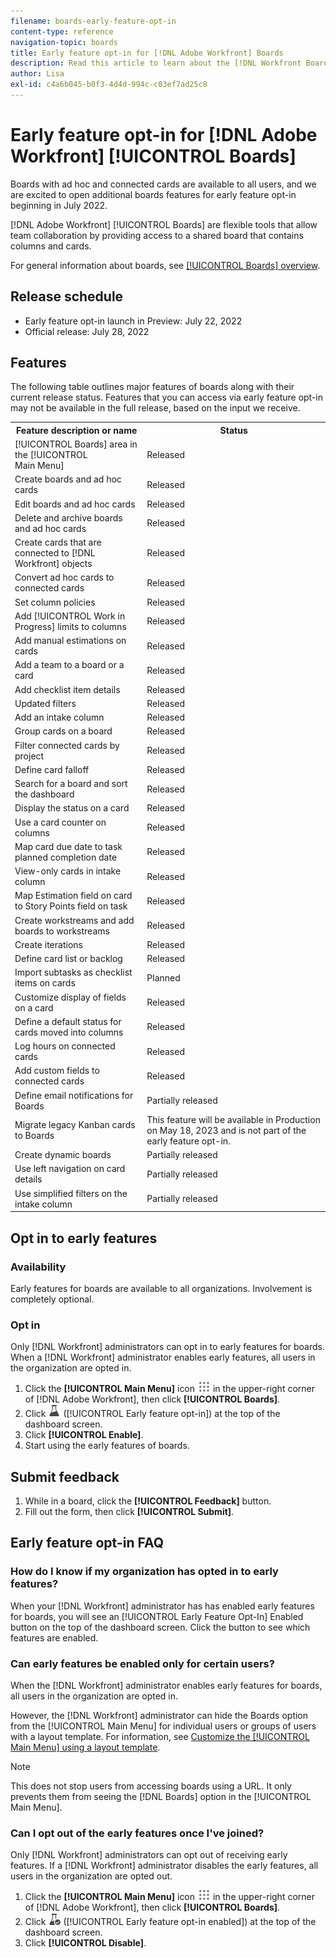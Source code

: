 ```yaml
---
filename: boards-early-feature-opt-in
content-type: reference
navigation-topic: boards
title: Early feature opt-in for [!DNL Adobe Workfront] Boards
description: Read this article to learn about the [!DNL Workfront Boards] early feature opt-in.
author: Lisa
exl-id: c4a6b045-b0f3-4d4d-994c-c03ef7ad25c8
---
```

# Early feature opt-in for [!DNL Adobe Workfront] [!UICONTROL Boards]

Boards with ad hoc and connected cards are available to all users, and we are excited to open additional boards features for early feature opt-in beginning in July 2022.

[!DNL Adobe Workfront] [!UICONTROL Boards] are flexible tools that allow team collaboration by providing access to a shared board that contains columns and cards.

For general information about boards, see [[!UICONTROL Boards] overview](/help/quicksilver/agile/boards-overview.md).

## Release schedule

* Early feature opt-in launch in Preview: July 22, 2022
* Official release: July 28, 2022

## Features

The following table outlines major features of boards along with their current release status. Features that you can access via early feature opt-in may not be available in the full release, based on the input we receive.

<table style="table-layout:auto"> 
 <tbody> 
  <tr> 
   <th><strong>Feature description or name</strong></th>
   <th><strong>Status</strong></th> 
  </tr>
  <tr>
   <td>[!UICONTROL Boards] area in the [!UICONTROL Main Menu]</td>
   <td>Released</td>
  </tr>
    <tr>
   <td>Create boards and ad hoc cards</td>
   <td>Released</td>
  </tr>
  <tr>
   <td>Edit boards and ad hoc cards</td>
   <td>Released</td>
  </tr>
  <tr>
   <td>Delete and archive boards and ad hoc cards</td>
   <td>Released</td>
  </tr>
  <tr>
   <td>Create cards that are connected to [!DNL Workfront] objects</td>
   <td>Released</td>
  </tr>
  <tr>
   <td>Convert ad hoc cards to connected cards</td>
   <td>Released</td>
  </tr>
  <tr>
   <td>Set column policies</td>
   <td>Released</td>
  </tr>
  <tr>
   <td>Add [!UICONTROL Work in Progress] limits to columns</td>
   <td>Released</td>
  </tr>
  <tr>
   <td>Add manual estimations on cards</td>
   <td>Released</td>
  </tr>
  <tr>
   <td>Add a team to a board or a card</td>
   <td>Released</td>
  </tr>
  <tr>
   <td>Add checklist item details</td>
   <td>Released</td>
  </tr>
  <tr>
   <td>Updated filters</td>
   <td>Released</td>
  </tr>
  <tr>
   <td>Add an intake column</td>
   <td>Released</td>
  </tr>
  <tr>
   <td>Group cards on a board</td>
   <td>Released</td>
  </tr>
  <tr>
   <td>Filter connected cards by project</td>
   <td>Released</td>
  </tr>
  <tr>
   <td>Define card falloff</td>
   <td>Released</td>
  </tr>
  <tr>
   <td>Search for a board and sort the dashboard</td>
   <td>Released</td>
  </tr>
  <tr>
   <td>Display the status on a card</td>
   <td>Released</td>
  </tr>
  <tr>
   <td>Use a card counter on columns</td>
   <td>Released</td>
  </tr>
  <tr>
   <td>Map card due date to task planned completion date</td>
   <td>Released</td>
  </tr>
  <tr>
   <td>View-only cards in intake column</td>
   <td>Released</td>
  </tr>
  <tr>
   <td>Map Estimation field on card to Story Points field on task</td>
   <td>Released</td>
  </tr>
  <tr>
   <td>Create workstreams and add boards to workstreams</td>
   <td>Released</td>
  </tr>
  <tr>
   <td>Create iterations</td>
   <td>Released</td>
  </tr>
  <tr>
   <td>Define card list or backlog</td>
   <td>Released</td>
  </tr>
  <tr>
   <td>Import subtasks as checklist items on cards</td>
   <td>Planned</td>
  </tr>
  <tr>
   <td>Customize display of fields on a card</td>
   <td>Released</td>
  </tr>  
  <tr>
   <td>Define a default status for cards moved into columns</td>
   <td>Released</td>
  </tr>
  <tr>
   <td>Log hours on connected cards</td>
   <td>Released</td>
  </tr>
  <tr>
   <td>Add custom fields to connected cards</td>
   <td>Released</td>
  </tr>
  <tr>
   <td>Define email notifications for Boards</td>
   <td>Partially released</td>
  </tr>
  <tr>
   <td>Migrate legacy Kanban cards to Boards</td>
   <td>This feature will be available in Production on May 18, 2023 and is not part of the early feature opt-in.</td>
  </tr>
  <tr>
   <td>Create dynamic boards</td>
   <td>Partially released</td>
  </tr>
  <tr>
   <td>Use left navigation on card details</td>
   <td>Partially released</td>
  </tr>
  <tr>
   <td>Use simplified filters on the intake column</td>
   <td>Partially released</td>
  </tr>
 </tbody> 
</table>

## Opt in to early features

### Availability

Early features for boards are available to all organizations. Involvement is completely optional.

### Opt in

Only [!DNL Workfront] administrators can opt in to early features for boards. When a [!DNL Workfront] administrator enables early features, all users in the organization are opted in.

1. Click the **[!UICONTROL Main Menu]** icon ![](assets/main-menu-icon.png) in the upper-right corner of [!DNL Adobe Workfront], then click **[!UICONTROL Boards]**.
1. Click ![Early feature opt-in](assets/early-feature-opt-in-not-enabled.png) ([!UICONTROL Early feature opt-in]) at the top of the dashboard screen.
1. Click **[!UICONTROL Enable]**.
1. Start using the early features of boards.

## Submit feedback

1. While in a board, click the **[!UICONTROL Feedback]** button.
1. Fill out the form, then click **[!UICONTROL Submit]**.

## Early feature opt-in FAQ

### How do I know if my organization has opted in to early features?

When your [!DNL Workfront] administrator has has enabled early features for boards, you will see an [!UICONTROL Early Feature Opt-In] Enabled button on the top of the dashboard screen. Click the button to see which features are enabled.

### Can early features be enabled only for certain users?

When the [!DNL Workfront] administrator enables early features for boards, all users in the organization are opted in.

However, the [!DNL Workfront] administrator can hide the Boards option from the [!UICONTROL Main Menu] for individual users or groups of users with a layout template. For information, see [Customize the [!UICONTROL Main Menu] using a layout template](/help/quicksilver/administration-and-setup/customize-workfront/use-layout-templates/customize-main-menu.md).

>[!NOTE]
>
>This does not stop users from accessing boards using a URL. It only prevents them from seeing the [!DNL Boards] option in the [!UICONTROL Main Menu].

### Can I opt out of the early features once I've joined?

Only [!DNL Workfront] administrators can opt out of receiving early features. If a [!DNL Workfront] administrator disables the early features, all users in the organization are opted out.

1. Click the **[!UICONTROL Main Menu]** icon ![](assets/main-menu-icon.png) in the upper-right corner of [!DNL Adobe Workfront], then click **[!UICONTROL Boards]**.
1. Click ![Early feature opt-in enabled](assets/early-feature-opt-in-enabled.png) ([!UICONTROL Early feature opt-in enabled]) at the top of the dashboard screen.
1. Click **[!UICONTROL Disable]**.

